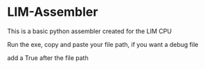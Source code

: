 # LIM-Assembler

This is a basic python assembler created for the LIM CPU

Run the exe, copy and paste your file path, if you want a debug file

add a True after the file path

